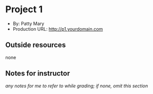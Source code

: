 # Project 1
+ By: Patty Mary
+ Production URL: <http://p1.yourdomain.com>

## Outside resources
none

## Notes for instructor
*any notes for me to refer to while grading; if none, omit this section*
